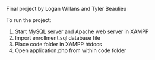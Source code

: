 Final project by Logan Willans and Tyler Beaulieu

To run the project:
1. Start MySQL server and Apache web server in XAMPP
2. Import enrollment.sql database file
3. Place code folder in XAMPP htdocs
4. Open application.php from within code folder
